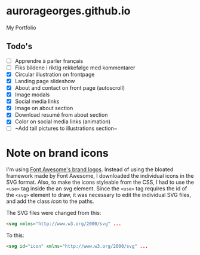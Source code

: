# aurorageorges.github.io
My Portfolio

## Todo's
- [ ] Apprendre à parler français
- [ ] Fiks bildene i riktig rekkefølge med kommentarer
- [x] Circular illustration on frontpage
- [x] Landing page slideshow 
- [x] About and contact on front page (autoscroll)
- [x] Image modals
- [x] Social media links
- [x] Image on about section
- [x] Download resumé from about section
- [x] Color on social media links (animation)
- [ ] ~Add tall pictures to illustrations section~

# Note on brand icons
I'm using [Font Awesome's brand logos](https://fontawesome.com/icons?d=gallery&s=brands). Instead of using the bloated framework made by Font Awesome, I downloaded the individual icons in the SVG format. Also, to make the icons styleable from the CSS, I had to use the `<use>` tag inside the an svg element. Since the `<use>` tag requires the id of the `<svg>` element to draw, it was necessary to edit the individual SVG files, and add the class _icon_ to the paths.

The SVG files were changed from this:
```html
<svg xmlns="http://www.w3.org/2000/svg" ...
```
To this:
```html
<svg id="icon" xmlns="http://www.w3.org/2000/svg" ...
```
